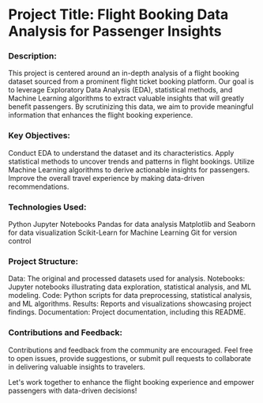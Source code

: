 # Project Title: Flight Booking Data Analysis for Passenger Insights

###  Description:

This project is centered around an in-depth analysis of a flight booking dataset sourced from a prominent flight ticket booking platform. Our goal is to leverage Exploratory Data Analysis (EDA), statistical methods, and Machine Learning algorithms to extract valuable insights that will greatly benefit passengers. By scrutinizing this data, we aim to provide meaningful information that enhances the flight booking experience.

### Key Objectives:

Conduct EDA to understand the dataset and its characteristics.
Apply statistical methods to uncover trends and patterns in flight bookings.
Utilize Machine Learning algorithms to derive actionable insights for passengers.
Improve the overall travel experience by making data-driven recommendations.

### Technologies Used:

Python
Jupyter Notebooks
Pandas for data analysis
Matplotlib and Seaborn for data visualization
Scikit-Learn for Machine Learning
Git for version control

### Project Structure:

Data: The original and processed datasets used for analysis.
Notebooks: Jupyter notebooks illustrating data exploration, statistical analysis, and ML modeling.
Code: Python scripts for data preprocessing, statistical analysis, and ML algorithms.
Results: Reports and visualizations showcasing project findings.
Documentation: Project documentation, including this README.

### Contributions and Feedback:

Contributions and feedback from the community are encouraged. Feel free to open issues, provide suggestions, or submit pull requests to collaborate in delivering valuable insights to travelers.

Let's work together to enhance the flight booking experience and empower passengers with data-driven decisions!

